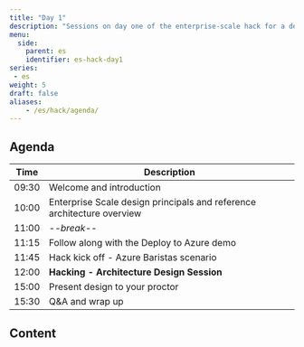 ```yaml
---
title: "Day 1"
description: "Sessions on day one of the enterprise-scale hack for a design session around our Azure Baristas scenario."
menu:
  side:
    parent: es
    identifier: es-hack-day1
series:
 - es
weight: 5
draft: false
aliases:
    - /es/hack/agenda/
---
```


## Agenda

| **Time** | **Description**
|---|---|
| 09:30 | Welcome and introduction |
| 10:00 | Enterprise Scale design principals and reference architecture overview |
| 11:00 | _--break--_ |
| 11:15 | Follow along with the Deploy to Azure demo |
| 11:45 | Hack kick off - Azure Baristas scenario |
| 12:00 | **Hacking - Architecture Design Session** |
| 15:00 | Present design to your proctor |
| 15:30 | Q&A and wrap up |

## Content
